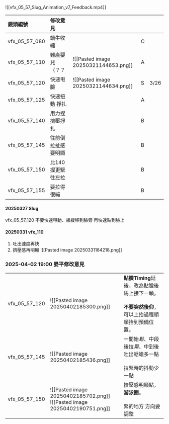 ![[vfx_05_57_Slug_Animation_v7_Feedback.mp4]]


| 鏡頭編號          | 修改意見        |                                      |     |      |
| :------------ | :---------- | ------------------------------------ | --- | ---- |
| vfx_05_57_080 | 蝸牛收縮        |                                      | C   |      |
| vfx_05_57_110 | 難產嬰兒 （？？    | ![[Pasted image 20250321144653.png]] | A   |      |
| vfx_05_57_120 | 快速甩臉        | ![[Pasted image 20250321144634.png]] | S   | 3/26 |
| vfx_05_57_125 | 快速扭動 掙扎     |                                      | A   |      |
| vfx_05_57_140 | 用力捏 擠壓掙扎    |                                      | B   |      |
| vfx_05_57_145 | 往前倒 拉扯感要明顯  |                                      | B   |      |
| vfx_05_57_150 | 比140握更緊 往左拉 |                                      | B   |      |
| vfx_05_57_155 | 要拉得很繃       |                                      | B   |      |

#### 20250327 Slug
vfx_05_57_120 不要快速甩動、緩緩移到臉旁 再快速貼到臉上

#### 20250331 vfx_110
1. 吐出速度再快
2. 擠壓感再明顯
![[Pasted image 20250331184218.png]]


### 2025-04-02 19:00 晏平修改意見

|               |                                                                              |                                                               |
| :-----------: | ---------------------------------------------------------------------------- | ------------------------------------------------------------- |
| vfx_05_57_120 | ![[Pasted image 20250402185300.png]]                                         | **貼臉Timing**延後，改為貼臉後馬上接下一顆。<br><br>**不要突然後仰**，可以上抬過程順順抬到預備位置。 |
| vfx_05_57_145 | ![[Pasted image 20250402185436.png]]                                         | 一開始*鬆*、中段後拉*緊*、中到後 吐出蛞蝓多一點<br><br>拉緊時的抖動少一點                   |
| vfx_05_57_150 | ![[Pasted image 20250402185702.png]]<br>![[Pasted image 20250402190751.png]] | 擠壓感明顯點，**游泳圈**。<br><br>緊的地方 方向要調整                             |
